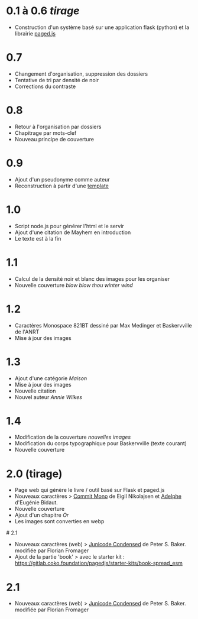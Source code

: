 # 0.1 à 0.6 <em>tirage</em>
- Construction d'un système basé sur une application flask (python) et la librairie [paged.js](https://pagedjs.org/)

# 0.7
- Changement d'organisation, suppression des dossiers
- Tentative de tri par densité de noir
- Corrections du contraste

# 0.8
- Retour à l'organisation par dossiers
- Chapitrage par mots-clef
- Nouveau principe de couverture

# 0.9
- Ajout d'un pseudonyme comme auteur
- Reconstruction à partir d'une [template](https://gitlab.coko.foundation/pagedjs/pagedjs-book-template)

# 1.0
- Script node.js pour générer l'html et le servir
- Ajout d'une citation de Mayhem en introduction
- Le texte est à la fin

# 1.1
- Calcul de la densité noir et blanc des images pour les organiser
- Nouvelle couverture *blow blow thou winter wind*

# 1.2
- Caractères Monospace 821BT dessiné par Max Medinger et Baskervville de l'ANRT
- Mise à jour des images

# 1.3
- Ajout d'une catégorie *Maison*
- Mise à jour des images
- Nouvelle citation
- Nouvel auteur *Annie Wilkes*

# 1.4
- Modification de la couverture *nouvelles images*
- Modification du corps typographique pour Baskervville (texte courant)
- Nouvelle couverture

# 2.0 (tirage)
- Page web qui génère le livre / outil basé sur Flask et paged.js
- Nouveaux caractères > [Commit Mono](https://commitmono.com/) de Eigil Nikolajsen et [Adelphe](https://typotheque.genderfluid.space/adelphe.html) d'Eugénie Bidaut.
- Nouvelle couverture
- Ajout d'un chapitre *Or*
- Les images sont converties en webp

# 2.1
- Nouveaux caractères (web) > [Junicode Condensed](https://github.com/Fromager/junicode/tree/master/fonts) de Peter S. Baker. modifiée par Florian Fromager
- Ajout de la partie 'book' > avec le starter kit : https://gitlab.coko.foundation/pagedjs/starter-kits/book-spread_esm

# 2.1
- Nouveaux caractères (web) > [Junicode Condensed](https://github.com/Fromager/junicode/tree/master/fonts) de Peter S. Baker. modifiée par Florian Fromager 
